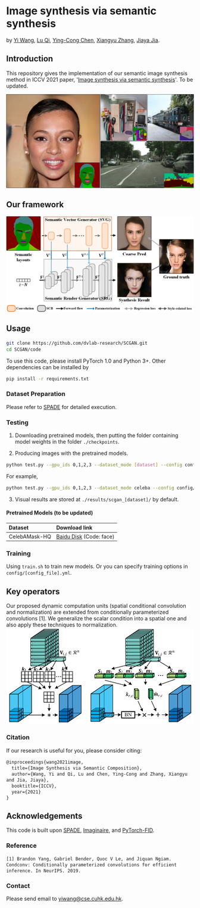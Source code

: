 # Image synthesis via semantic synthesis
by [Yi Wang](https://shepnerd.github.io/), [Lu Qi](http://luqi.info), [Ying-Cong Chen](https://www.yingcong.me), [Xiangyu Zhang](), [Jiaya Jia](https://jiaya.me).

## Introduction
This repository gives the implementation of our semantic image synthesis method in ICCV 2021 paper, '[Image synthesis via semantic synthesis]()'. To be updated.

![Teaser](./media/teaser-v2.png)

## Our framework

![framework](./media/framework-v4.png)

## Usage

```bash
git clone https://github.com/dvlab-research/SCGAN.git
cd SCGAN/code
```

To use this code, please install PyTorch 1.0 and Python 3+. Other dependencies can be installed by
```bash
pip install -r requirements.txt
```

### Dataset Preparation
Please refer to [SPADE](https://github.com/NVlabs/SPADE) for detailed execution.

### Testing
1. Downloading pretrained models, then putting the folder containing model weights in the folder `./checkpoints`.

2. Producing images with the pretrained models.
```bash
python test.py --gpu_ids 0,1,2,3 --dataset_mode [dataset] --config config/scgan_[dataset]_test.yml --fid --gt [gt_path] --visual_n 1
```
For example,
```bash
python test.py --gpu_ids 0,1,2,3 --dataset_mode celeba --config config/scgan_celeba-test.yml --fid --gt /data/datasets/celeba --visual_n 1
```

3. Visual results are stored at `./results/scgan_[dataset]/` by default.

#### Pretrained Models (to be updated)
|Dataset       |Download link     |
|:-------------|:-----------------|
|CelebAMask-HQ |[Baidu Disk](https://pan.baidu.com/s/1__AtIALtbv0H5IDAB8_sjA) (Code: face)|

### Training
Using `train.sh` to train new models. Or you can specify training options in `config/[config_file].yml`.

## Key operators
Our proposed dynamic computation units (spatial conditional convolution and normalization) are extended from conditionally parameterized convolutions [1]. We generalize the scalar condition into a spatial one and also apply these techniques to normalization.
![sc-ops](./media/sc-ops.png)


### Citation

If our research is useful for you, please consider citing:

    @inproceedings{wang2021image,
      title={Image Synthesis via Semantic Composition},
      author={Wang, Yi and Qi, Lu and Chen, Ying-Cong and Zhang, Xiangyu and Jia, Jiaya},
      booktitle={ICCV},
      year={2021}
    }

## Acknowledgements
This code is built upon [SPADE](https://github.com/NVlabs/SPADE), [Imaginaire](https://github.com/NVlabs/imaginaire), and [PyTorch-FID](https://github.com/mseitzer/pytorch-fid).

### Reference
```
[1] Brandon Yang, Gabriel Bender, Quoc V Le, and Jiquan Ngiam. Condconv: Conditionally parameterized convolutions for efficient inference. In NeurIPS. 2019.
```

### Contact

Please send email to yiwang@cse.cuhk.edu.hk.
